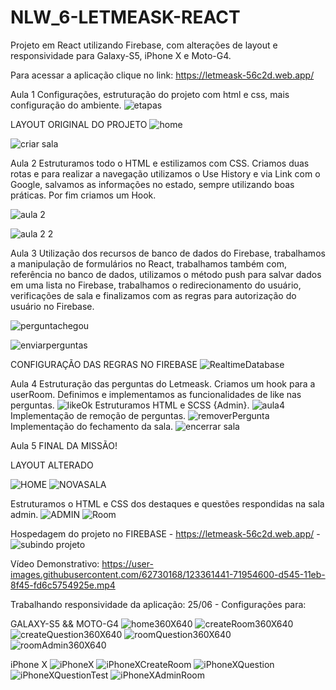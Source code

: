 # NLW_6-LETMEASK-REACT
Projeto em React utilizando Firebase, com alterações de layout e responsividade para Galaxy-S5, iPhone X e Moto-G4. 

Para acessar a aplicação clique no link: 
https://letmeask-56c2d.web.app/


Aula 1 
Configurações, estruturação do projeto com html e css, mais configuração do ambiente.
![etapas](https://user-images.githubusercontent.com/62730168/123139996-2f78e100-d42d-11eb-995d-f8bd6c71a92c.png)

LAYOUT ORIGINAL DO PROJETO
![home](https://user-images.githubusercontent.com/62730168/122970880-c7f75e80-d364-11eb-9f52-bbb483636ddd.png)

![criar sala](https://user-images.githubusercontent.com/62730168/122970890-ca59b880-d364-11eb-99ce-1ba273e8245f.png)

Aula 2 
Estruturamos todo o HTML e estilizamos com CSS.
Criamos duas rotas e para realizar a navegação utilizamos o Use History e via Link com o Google, salvamos as informações no estado, sempre utilizando boas práticas.
Por fim criamos um Hook.

![aula 2](https://user-images.githubusercontent.com/62730168/122970906-cf1e6c80-d364-11eb-9ec8-4ea6a05a06bb.png)

![aula 2 2](https://user-images.githubusercontent.com/62730168/122970912-d04f9980-d364-11eb-9ead-52c669787c06.png)

Aula 3
Utilização dos recursos de banco de dados do Firebase, trabalhamos a manipulação de formulários no React, trabalhamos também com,
referência no banco de dados, utilizamos o método push para salvar dados em uma lista no Firebase, trabalhamos o redirecionamento do usuário, verificações de sala e finalizamos com as regras para autorização do usuário no Firebase.

![perguntachegou](https://user-images.githubusercontent.com/62730168/123139779-f3458080-d42c-11eb-8319-17f8dbc4566b.png)

![enviarperguntas](https://user-images.githubusercontent.com/62730168/123139803-f93b6180-d42c-11eb-838d-cadaa230c6ce.png)

CONFIGURAÇÃO DAS REGRAS NO FIREBASE
![RealtimeDatabase](https://user-images.githubusercontent.com/62730168/123139812-fb052500-d42c-11eb-9f43-7db603adb24a.png)

Aula 4
Estruturação das perguntas do Letmeask.
Criamos um hook para a userRoom.
Definimos e implementamos as funcionalidades de like nas perguntas.
![likeOk](https://user-images.githubusercontent.com/62730168/123266646-9ac8be80-d4d2-11eb-81cc-c12472a438db.png)
Estruturamos HTML e SCSS {Admin}.
![aula4](https://user-images.githubusercontent.com/62730168/123266751-b03de880-d4d2-11eb-950c-6077b0c60039.png)
Implementação de remoção de perguntas.
![removerPergunta](https://user-images.githubusercontent.com/62730168/123266697-a4eabd00-d4d2-11eb-9db1-e8c7062b98a5.png)
Implementação do fechamento da sala.
![encerrar sala](https://user-images.githubusercontent.com/62730168/123266496-77057880-d4d2-11eb-93dc-9626412dc86d.png)

Aula 5
FINAL DA MISSÃO!

LAYOUT ALTERADO

![HOME](https://user-images.githubusercontent.com/62730168/123356973-1eb89000-d53f-11eb-86ee-da3df1d902ea.png)
![NOVASALA](https://user-images.githubusercontent.com/62730168/123356993-2d9f4280-d53f-11eb-8e51-0ea531234251.png)

Estruturamos o HTML e CSS dos destaques e questões respondidas na sala admin.
![ADMIN](https://user-images.githubusercontent.com/62730168/123357022-3b54c800-d53f-11eb-9ee9-a18fd9a06f9b.png)
![Room](https://user-images.githubusercontent.com/62730168/123357084-59bac380-d53f-11eb-84bb-cab572afb927.png)

Hospedagem do projeto no FIREBASE -  https://letmeask-56c2d.web.app/  -
![subindo projeto](https://user-images.githubusercontent.com/62730168/123361507-8f62ab00-d545-11eb-95be-002d02167777.png)

Vídeo Demonstrativo:
https://user-images.githubusercontent.com/62730168/123361441-71954600-d545-11eb-8f45-fd6c5754925e.mp4

Trabalhando responsividade da aplicação:
25/06 - Configurações para:

GALAXY-S5 && MOTO-G4
![home360X640](https://user-images.githubusercontent.com/62730168/123499511-c2707180-d60d-11eb-84e9-1b8186b84e8b.png)
![createRoom360X640](https://user-images.githubusercontent.com/62730168/123499512-c56b6200-d60d-11eb-995f-c48593139e1b.png)
![createQuestion360X640](https://user-images.githubusercontent.com/62730168/123499513-c9977f80-d60d-11eb-9be7-15de7cd2f866.png)
![roomQuestion360X640](https://user-images.githubusercontent.com/62730168/123499517-ce5c3380-d60d-11eb-9bb9-38c9f32c6dec.png)
![roomAdmin360X640](https://user-images.githubusercontent.com/62730168/123499521-d1572400-d60d-11eb-847d-921517059d6d.png)


iPhone X
![iPhoneX](https://user-images.githubusercontent.com/62730168/123501029-a0302100-d618-11eb-927a-f2dd3d666165.png)
![iPhoneXCreateRoom](https://user-images.githubusercontent.com/62730168/123501037-a9b98900-d618-11eb-9dc0-165bba8d12d5.png)
![iPhoneXQuestion](https://user-images.githubusercontent.com/62730168/123501050-bb9b2c00-d618-11eb-8207-d629a8a08026.png)
![iPhoneXQuestionTest](https://user-images.githubusercontent.com/62730168/123501053-bdfd8600-d618-11eb-823a-834cccc0658d.png)
![iPhoneXAdminRoom](https://user-images.githubusercontent.com/62730168/123501055-c0f87680-d618-11eb-94ab-c88f46e699c3.png)
